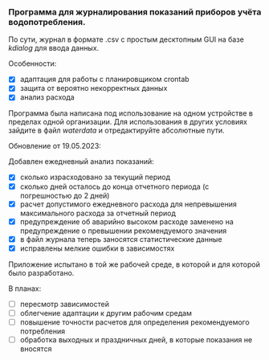 ### Программа для журналирования показаний приборов учёта водопотребления.
По сути, журнал в формате .csv с простым десктопным GUI на базе _kdialog_ для ввода данных. 

Особенности:
- [x] адаптация для работы с планировщиком crontab
- [x] защита от вероятно некорректных данных
- [x] анализ расхода

Программа была написана под использование на одном устройстве в пределах одной организации. 
Для использования в других условиях зайдите в файл _waterdata_ и отредактируйте абсолютные пути.

Обновление от 19.05.2023: 

Добавлен ежедневный анализ показаний:
- [x] сколько израсходовано за текущий период
- [x] сколько дней осталось до конца отчетного периода (с погрешностью до 2 дней)
- [x] расчет допустимого ежедневного расхода для непревышения максимального расхода за отчетный период
- [x] предупреждение об аварийно высоком расходе заменено на предупреждение о превышении рекомендуемого значения
- [x] в файл журнала теперь заносятся статистические данные
- [x] исправлены мелкие ошибки в зависимостях

Приложение испытано в той же рабочей среде, в которой и для которой было разработано.

В планах: 
- [ ] пересмотр зависимостей
- [ ] облегчение адаптации к другим рабочим средам
- [ ] повышение точности расчетов для определения рекомендуемого потребления
- [ ] обработка выходных и праздничных дней, в которые показания не вносятся
